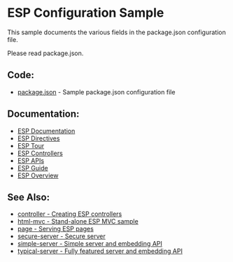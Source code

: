 ESP Configuration Sample
===

This sample documents the various fields in the package.json configuration file.

Please read package.json.

Code:
---
* [package.json](package.json) - Sample package.json configuration file

Documentation:
---
* [ESP Documentation](https://embedthis.com/esp/doc/index.html)
* [ESP Directives](https://embedthis.com/esp/doc/users/dir/esp.html)
* [ESP Tour](https://embedthis.com/esp/doc/users/tour.html)
* [ESP Controllers](https://embedthis.com/esp/doc/users/controllers.html)
* [ESP APIs](https://embedthis.com/esp/doc/ref/api/esp.html)
* [ESP Guide](https://embedthis.com/esp/doc/users/index.html)
* [ESP Overview](https://embedthis.com/esp/doc/users/using.html)

See Also:
---
* [controller - Creating ESP controllers](../controller/README.md)
* [html-mvc - Stand-alone ESP MVC sample](../html-mvc/README.md)
* [page - Serving ESP pages](../page/README.md)
* [secure-server - Secure server](../secure-server/README.md)
* [simple-server - Simple server and embedding API](../simple-server/README.md)
* [typical-server - Fully featured server and embedding API](../typical-server/README.md)
